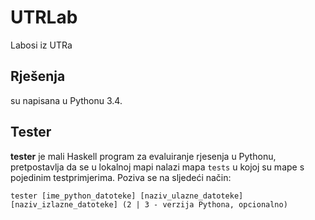 # UTRLab
Labosi iz UTRa

## Rješenja
su napisana u Pythonu 3.4.

## Tester
**tester** je mali Haskell program za evaluiranje rjesenja u Pythonu, pretpostavlja da se u lokalnoj mapi nalazi mapa 
`tests` u kojoj su mape s pojedinim testprimjerima. Poziva se na sljedeći način:
```
tester [ime_python_datoteke] [naziv_ulazne_datoteke] [naziv_izlazne_datoteke] (2 | 3 - verzija Pythona, opcionalno)
```
